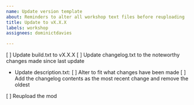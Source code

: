 ```yaml
---
name: Update version template
about: Reminders to alter all workshop text files before reuploading
title: Update to vX.X.X
labels: workshop
assignees: dominictdavies

---
```


[ ] Update build.txt to vX.X.X
[ ] Update changelog.txt to the noteworthy changes made since last update

- Update description.txt:
[ ] Alter to fit what changes have been made
[ ] Add the changelog contents as the most recent change and remove the oldest

[ ] Reupload the mod
